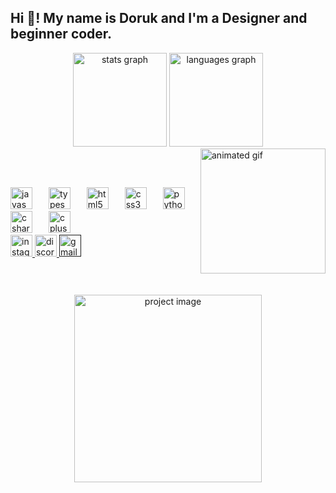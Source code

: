 <h2 align="left">Hi 👋! My name is Doruk and I'm a Designer and beginner coder.</h2>

<div align="center">
  <img src="https://github-readme-stats.vercel.app/api?username=brauff&hide_title=false&hide_rank=false&show_icons=true&include_all_commits=true&count_private=true&disable_animations=false&theme=dracula&locale=en&hide_border=false" height="150" alt="stats graph">
  <img src="https://github-readme-stats.vercel.app/api/top-langs?username=brauff&locale=en&hide_title=false&layout=compact&card_width=320&langs_count=5&theme=dracula&hide_border=false" height="150" alt="languages graph">
</div>

<img align="right" height="200" src="https://avatars.githubusercontent.com/u/139021310?s=400&u=45e310b102a5a2fed71ad77eab404b9f8d188217&v=4" alt="animated gif">

<br><br>

<div align="left">
  <img src="https://cdn.jsdelivr.net/gh/devicons/devicon/icons/javascript/javascript-original.svg" height="35" alt="javascript logo">
  <img width="18">
  <img src="https://cdn.jsdelivr.net/gh/devicons/devicon/icons/typescript/typescript-original.svg" height="35" alt="typescript logo">
  <img width="18">
  <img src="https://cdn.jsdelivr.net/gh/devicons/devicon/icons/html5/html5-original.svg" height="35" alt="html5 logo">
  <img width="18">
  <img src="https://cdn.jsdelivr.net/gh/devicons/devicon/icons/css3/css3-original.svg" height="35" alt="css3 logo">
  <img width="18">
  <img src="https://cdn.jsdelivr.net/gh/devicons/devicon/icons/python/python-original.svg" height="35" alt="python logo">
  <img width="18">
  <img src="https://cdn.jsdelivr.net/gh/devicons/devicon/icons/csharp/csharp-original.svg" height="35" alt="csharp logo">
  <img width="18">
  <img src="https://cdn.jsdelivr.net/gh/devicons/devicon/icons/cplusplus/cplusplus-original.svg" height="35" alt="cplusplus logo">
</div>

<div align="left">
  <a href="https://instagram.com/braufdesign" target="_blank">
    <img src="https://img.shields.io/static/v1?message=Instagram&logo=instagram&label=&color=E4405F&logoColor=white&labelColor=&style=for-the-badge" height="35" alt="instagram logo">
  </a>
  <a href="https://discord.gg/utkGt4QKsP" target="_blank">
    <img src="https://img.shields.io/static/v1?message=Discord&logo=discord&label=&color=7289DA&logoColor=white&labelColor=&style=for-the-badge" height="35" alt="discord logo">
  </a>
  <a href="" target="_blank">
    <img src="https://img.shields.io/static/v1?message=Gmail&logo=gmail&label=&color=D14836&logoColor=white&labelColor=&style=for-the-badge" height="35" alt="gmail logo">
  </a>
</div>

<br clear="both">
<br clear="both">
<br clear="both">
<div align="center">
  <img align="center" height="300" src="https://user-images.githubusercontent.com/38964964/167205200-026483f2-8b0f-4101-b76f-96347a246889.png" alt="project image">
</div>
<br clear="both">
